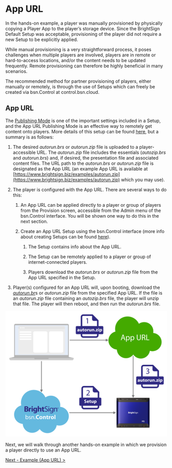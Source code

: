# App URL

In the hands-on example, a player was manually provisioned by physically copying a Player App to the player’s storage device. Since the BrightSign Default Setup was acceptable, provisioning of the player did not require a new Setup to be explicitly applied.

While manual provisioning is a very straightforward process, it poses challenges when multiple players are involved, players are in remote or hard-to-access locations, and/or the content needs to be updated frequently. Remote provisioning can therefore be highly beneficial in many scenarios.

The recommended method for partner provisioning of players, either manually or remotely, is through the use of Setups which can freely be created via bsn.Control at control.bsn.cloud.

## App URL

The [Publishing Mode](https://brightsign.atlassian.net/wiki/spaces/DOC/pages/1968078934/Player+Setup+Provisioning#Publishing-Mode) is one of the important settings included in a Setup, and the App URL Publishing Mode is an effective way to remotely get content onto players. More details of this setup can be found [here](https://brightsign.atlassian.net/wiki/spaces/DOC/pages/2237005844/Publishing+Mode#App-URL), but a summary is as follows:

1.  The desired *autorun.brs* or *autorun.zip* file is uploaded to a player-accessible URL. The *autorun.zip* file includes the essentials (*autozip.brs* and *autorun.brs*) and, if desired, the presentation file and associated content files. The URL path to the *autorun.brs* or *autorun.zip* file is designated as the App URL (an example App URL is available at [https://www.brightsign.biz/examples/autorun.zip](https://www.brightsign.biz/examples/autorun.zip) which you may use).
    
2.  The player is configured with the App URL. There are several ways to do this:
    
    1.  An App URL can be applied directly to a player or group of players from the Provision screen, accessible from the Admin menu of the bsn.Control interface. You will be shown one way to do this in the next section.
        
    2.  Create an App URL Setup using the bsn.Control interface (more info about creating Setups can be found [here](https://brightsign.atlassian.net/wiki/spaces/DOC/pages/395313598/Setup)).
        
        1.  The Setup contains info about the App URL.
            
        2.  The Setup can be remotely applied to a player or group of internet-connected players.
            
        3.  Players download the *autorun.brs* or *autorun.zip* file from the App URL specified in the Setup.
            
3.  Player(s) configured for an App URL will, upon booting, download the [*autorun.br*](http://autorun.br)s or *autorun.zip* file from the specified App URL. If the file is an *autorun.zip* file containing an *autozip.brs* file, the player will unzip that file. The player will then reboot, and then run the *autorun.brs* file.
    

![image-20240801-165702.png](./attachments/image-20240801-165702.png)

Next, we will walk through another hands-on example in which we provision a player directly to use an App URL.

[Next - Example (App URL) >](../integrating-with-brightsign/example-app-url.md)